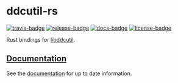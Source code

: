 # ddcutil-rs

[![travis-badge][]][travis] [![release-badge][]][cargo] [![docs-badge][]][docs] [![license-badge][]][license]

Rust bindings for [libddcutil](https://github.com/rockowitz/ddcutil).

## [Documentation][docs]

See the [documentation][docs] for up to date information.

[travis-badge]: https://img.shields.io/travis/arcnmx/ddcutil-rs/master.svg?style=flat-square
[travis]: https://travis-ci.org/arcnmx/ddcutil-rs
[release-badge]: https://img.shields.io/crates/v/ddcutil.svg?style=flat-square
[cargo]: https://crates.io/crates/ddcutil
[docs-badge]: https://img.shields.io/badge/API-docs-blue.svg?style=flat-square
[docs]: http://arcnmx.github.io/ddcutil-rs/ddcutil/
[license-badge]: https://img.shields.io/badge/license-GPL-ff69b4.svg?style=flat-square
[license]: https://github.com/arcnmx/ddcutil-rs/blob/master/COPYING
